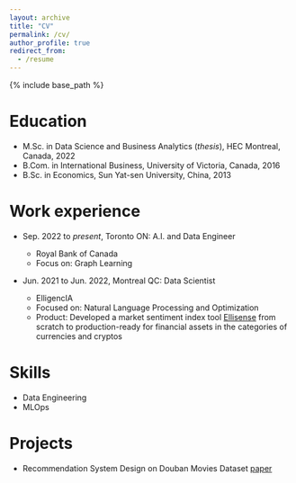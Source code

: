 ```yaml
---
layout: archive
title: "CV"
permalink: /cv/
author_profile: true
redirect_from:
  - /resume
---
```


{% include base_path %}

Education
======
* M.Sc. in Data Science and Business Analytics (*thesis*), HEC Montreal, Canada, 2022 
* B.Com. in International Business, University of Victoria, Canada, 2016
* B.Sc. in Economics, Sun Yat-sen University, China, 2013

Work experience
======
* Sep. 2022 to *present*, Toronto ON: A.I. and Data Engineer
  * Royal Bank of Canada
  * Focus on: Graph Learning

* Jun. 2021 to Jun. 2022, Montreal QC: Data Scientist
  * ElligencIA
  * Focused on: Natural Language Processing and Optimization
  * Product: Developed a market sentiment index tool [Ellisense](https://ellisense.com/) from scratch to production-ready for financial assets in the categories of currencies and cryptos
  
Skills
======
* Data Engineering
* MLOps

Projects
======
* Recommendation System Design on Douban Movies Dataset [paper](https://reneeruifan.github.io/website/files/movie.pdf)